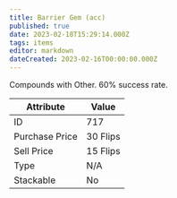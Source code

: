 ```yaml
---
title: Barrier Gem (acc)
published: true
date: 2023-02-18T15:29:14.000Z
tags: items
editor: markdown
dateCreated: 2023-02-16T00:00:00.000Z
---
```


Compounds with Other. 60% success rate.

|Attribute|Value|
|-|-|
|ID|717|
|Purchase Price|30 Flips|
|Sell Price|15 Flips|
|Type|N/A|
|Stackable|No|

